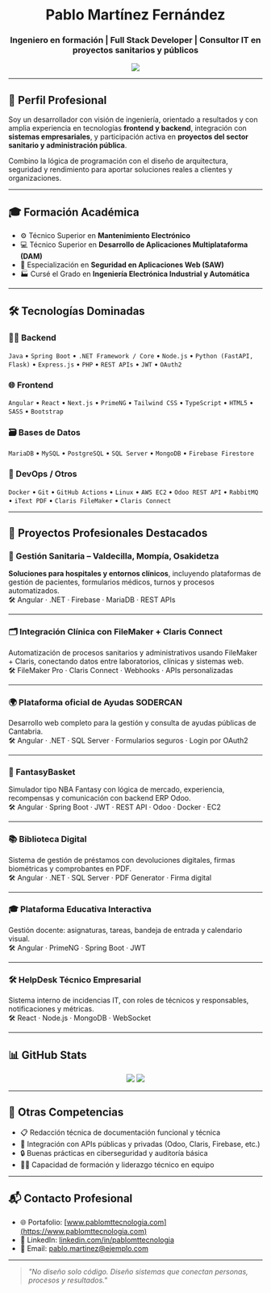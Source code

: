 <h1 align="center">Pablo Martínez Fernández</h1>
<h3 align="center">Ingeniero en formación | Full Stack Developer | Consultor IT en proyectos sanitarios y públicos</h3>

<p align="center">
  <img src="https://capsule-render.vercel.app/api?type=waving&color=1E90FF&height=200&section=header&text=Bienvenido%20a%20mi%20GitHub&fontSize=35&fontColor=ffffff" />
</p>

---

## 🧠 Perfil Profesional

Soy un desarrollador con visión de ingeniería, orientado a resultados y con amplia experiencia en tecnologías **frontend y backend**, integración con **sistemas empresariales**, y participación activa en **proyectos del sector sanitario y administración pública**.

Combino la lógica de programación con el diseño de arquitectura, seguridad y rendimiento para aportar soluciones reales a clientes y organizaciones.

---

## 🎓 Formación Académica

- ⚙️ Técnico Superior en **Mantenimiento Electrónico**
- 💻 Técnico Superior en **Desarrollo de Aplicaciones Multiplataforma (DAM)**
- 🔐 Especialización en **Seguridad en Aplicaciones Web (SAW)**
- 🏭 Cursé el Grado en **Ingeniería Electrónica Industrial y Automática**

---

## 🛠️ Tecnologías Dominadas

### 👨‍💻 Backend
`Java` • `Spring Boot` • `.NET Framework / Core` • `Node.js` • `Python (FastAPI, Flask)` • `Express.js` • `PHP` • `REST APIs` • `JWT` • `OAuth2`

### 🌐 Frontend
`Angular` • `React` • `Next.js` • `PrimeNG` • `Tailwind CSS` • `TypeScript` • `HTML5` • `SASS` • `Bootstrap`

### 🗃️ Bases de Datos
`MariaDB` • `MySQL` • `PostgreSQL` • `SQL Server` • `MongoDB` • `Firebase Firestore`

### 🔧 DevOps / Otros
`Docker` • `Git` • `GitHub Actions` • `Linux` • `AWS EC2` • `Odoo REST API` • `RabbitMQ` • `iText PDF` • `Claris FileMaker` • `Claris Connect`

---

## 🧩 Proyectos Profesionales Destacados

### 🏥 Gestión Sanitaria – Valdecilla, Mompía, Osakidetza
**Soluciones para hospitales y entornos clínicos**, incluyendo plataformas de gestión de pacientes, formularios médicos, turnos y procesos automatizados.  
🛠️ Angular · .NET · Firebase · MariaDB · REST APIs

---

### 🗂️ Integración Clínica con FileMaker + Claris Connect
Automatización de procesos sanitarios y administrativos usando FileMaker + Claris, conectando datos entre laboratorios, clínicas y sistemas web.  
🛠️ FileMaker Pro · Claris Connect · Webhooks · APIs personalizadas

---

### 🌍 Plataforma oficial de Ayudas SODERCAN
Desarrollo web completo para la gestión y consulta de ayudas públicas de Cantabria.  
🛠️ Angular · .NET · SQL Server · Formularios seguros · Login por OAuth2

---

### 🏀 FantasyBasket
Simulador tipo NBA Fantasy con lógica de mercado, experiencia, recompensas y comunicación con backend ERP Odoo.  
🛠️ Angular · Spring Boot · JWT · REST API · Odoo · Docker · EC2

---

### 📚 Biblioteca Digital
Sistema de gestión de préstamos con devoluciones digitales, firmas biométricas y comprobantes en PDF.  
🛠️ Angular · .NET · SQL Server · PDF Generator · Firma digital

---

### 🎓 Plataforma Educativa Interactiva
Gestión docente: asignaturas, tareas, bandeja de entrada y calendario visual.  
🛠️ Angular · PrimeNG · Spring Boot · JWT

---

### 🛠️ HelpDesk Técnico Empresarial
Sistema interno de incidencias IT, con roles de técnicos y responsables, notificaciones y métricas.  
🛠️ React · Node.js · MongoDB · WebSocket

---



## 📊 GitHub Stats

<p align="center">
  <img src="https://github-readme-stats.vercel.app/api?username=pablomttecnologia&show_icons=true&theme=default&include_all_commits=true" />
  <img src="https://github-readme-stats.vercel.app/api/top-langs/?username=pablomttecnologia&layout=compact" />
</p>

---

## 🧭 Otras Competencias

- 📋 Redacción técnica de documentación funcional y técnica
- 🧩 Integración con APIs públicas y privadas (Odoo, Claris, Firebase, etc.)
- 🔒 Buenas prácticas en ciberseguridad y auditoría básica
- 👨‍🏫 Capacidad de formación y liderazgo técnico en equipo

---

## 📬 Contacto Profesional

- 🌐 Portafolio: [www.pablomttecnologia.com](https://www.pablomttecnologia.com)
- 💼 LinkedIn: [linkedin.com/in/pablomttecnologia](https://linkedin.com/in/pablomttecnologia)
- 📧 Email: pablo.martinez@ejemplo.com

---

> _"No diseño solo código. Diseño sistemas que conectan personas, procesos y resultados."_  
